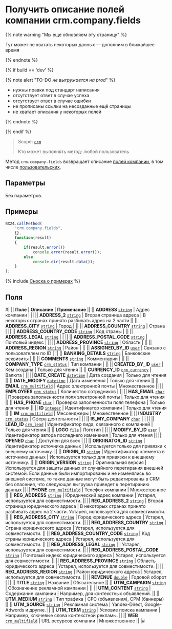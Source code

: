 # Получить описание полей компании crm.company.fields

{% note warning "Мы еще обновляем эту страницу" %}

Тут может не хватать некоторых данных — дополним в ближайшее время

{% endnote %}

{% if build == 'dev' %}

{% note alert "TO-DO _не выгружается на prod_" %}

- нужны правки под стандарт написания
- отсутствует ответ в случае успеха
- отсутствует ответ в случае ошибки
- не прописаны ссылки на несозданные ещё страницы
- не хватает описания у некоторых полей

{% endnote %}

{% endif %}

> Scope: [`crm`](../../scopes/permissions.md)
>
> Кто может выполнять метод: любой пользователь

Метод `crm.company.fields` возвращает описание [полей компании](./crm-company-add.md), в том числе [пользовательских](./userfields/crm-company-userfield-add.md).

## Параметры

Без параметров.

## Примеры

```js
BX24.callMethod(
    "crm.company.fields",
    {},
    function(result)
    {
        if(result.error())
            console.error(result.error());
        else
            console.dir(result.data());
    }
);
```

{% include [Сноска о примерах](../../../_includes/examples.md) %}

## Поля

#|
|| **Поле** | **Описание** | **Примечание** ||
|| **ADDRESS**
[`string`](../../data-types.md) | Адрес компании | ||
|| **ADDRESS_2**
[`string`](../../data-types.md) | Вторая страница адреса | В некоторых странах принято разбивать адрес на 2 части ||
|| **ADDRESS_CITY**
[`string`](../../data-types.md) | Город | ||
|| **ADDRESS_COUNTRY**
[`string`](../../data-types.md) | Страна | ||
|| **ADDRESS_COUNTRY_CODE**
[`string`](../../data-types.md) | Код страны | ||
|| **ADDRESS_LEGAL**
[`string`](../../data-types.md) | | ||
|| **ADDRESS_POSTAL_CODE**
[`string`](../../data-types.md) | Почтовый индекс | ||
|| **ADDRESS_PROVINCE**
[`string`](../../data-types.md) | Область | ||
|| **ADDRESS_REGION**
[`string`](../../data-types.md) | Район | ||
|| **ASSIGNED_BY_ID**
[`user`](../../data-types.md) | Связано с пользователем по ID | ||
|| **BANKING_DETAILS**
[`string`](../../data-types.md) | Банковские реквизиты | ||
|| **COMMENTS**
[`string`](../../data-types.md) | Комментарии | ||
|| **COMPANY_TYPE**
[`crm_status`](../../data-types.md) | Тип компании | ||
|| **CREATED_BY_ID**
[`user`](../../data-types.md) | Кем создана | Только для чтения ||
|| **CURRENCY_ID**
[`crm_currency`](../../data-types.md) | Валюта | ||
|| **DATE_CREATE**
[`datetime`](../../data-types.md) | Дата создания | Только для чтения ||
|| **DATE_MODIFY**
[`datetime`](../../data-types.md) | Дата изменения | Только для чтения ||
|| **EMAIL**
[`crm_multifield`](../../data-types.md) | Адрес электронной почты | Множественное ||
|| **EMPLOYEES**
[`crm_status`](../../data-types.md) | Количество сотрудников | ||
|| **HAS_EMAIL**
[`char`](../../data-types.md) | Проверка заполненности поля электронной почты | Только для чтения ||
|| **HAS_PHONE**
[`char`](../../data-types.md) | Проверка заполненности поля телефона | Только для чтения ||
|| **ID**
[`integer`](../../data-types.md) | Идентификатор компании | Только для чтения ||
|| **IM**
[`crm_multifield`](../../data-types.md) | Мессенджеры | Множественное ||
|| **INDUSTRY**
[`crm_status`](../../data-types.md) | Сфера деятельности | ||
|| **IS_MY_COMPANY**
[`char`](../../data-types.md) | | ||
|| **LEAD_ID**
[`crm_lead`](../../data-types.md) | Идентификатор лида, связанного с компанией | Только для чтения ||
|| **LOGO**
[`file`](../../data-types.md) | Логотип | ||
|| **MODIFY_BY_ID**
[`user`](../../data-types.md) | Идентификатор автора последнего изменения | Только для чтения ||
|| **OPENED**
[`char`](../../data-types.md) | Доступен для всех | ||
|| **ORIGINATOR_ID**
[`string`](../../data-types.md) | Идентификатор источника данных | Используется только для привязки к внешнему источнику. ||
|| **ORIGIN_ID**
[`string`](../../data-types.md) | Идентификатор элемента в источнике данных | Используется только для привязки к внешнему источнику. ||
|| **ORIGIN_VERSION**
[`string`](../../data-types.md) | Оригинальная версия | Используется для защиты данных от случайного перетирания внешней системой. Если данные были импортированы и не изменялись во внешней системе, то такие данные могут быть редактированы в CRM без опасения, что следующая выгрузка приведет к перетиранию данных ||
|| **PHONE**
[`crm_multifield`](../../data-types.md) | Телефон компании | Множественное ||
|| **REG_ADDRESS**
[`string`](../../data-types.md) | Юридический адрес компании | Устарел, используется для совместимости. ||
|| **REG_ADDRESS_2**
[`string`](../../data-types.md) | Вторая страница юридического адреса | В некоторых странах принято разбивать адрес на 2 части. Устарел, используется для совместимости. ||
|| **REG_ADDRESS_CITY**
[`string`](../../data-types.md) | Город юридического адреса | Устарел, используется для совместимости. ||
|| **REG_ADDRESS_COUNTRY**
[`string`](../../data-types.md) | Страна юридического адреса | Устарел, используется для совместимости. ||
|| **REG_ADDRESS_COUNTRY_CODE**
[`string`](../../data-types.md) | Код страны юридического адреса | Устарел, используется для совместимости. ||
|| **REG_ADDRESS_LEGAL**
[`string`](../../data-types.md) | | Устарел, используется для совместимости. ||
|| **REG_ADDRESS_POSTAL_CODE**
[`string`](../../data-types.md) | Почтовый индекс юридического адреса | Устарел, используется для совместимости. ||
|| **REG_ADDRESS_PROVINCE**
[`string`](../../data-types.md) | Область юридического адреса | Устарел, используется для совместимости. ||
|| **REG_ADDRESS_REGION**
[`string`](../../data-types.md) | Район юридического адреса | Устарел, используется для совместимости. ||
|| **REVENUE**
[`double`](../../data-types.md) | Годовой оборот | ||
|| **TITLE**
[`string`](../../data-types.md) | Название | Обязательное ||
|| **UTM_CAMPAIGN**
[`string`](../../data-types.md) | Обозначение рекламной кампании | ||
|| **UTM_CONTENT**
[`string`](../../data-types.md) | Содержание кампании | Например, для контекстных объявлений. ||
|| **UTM_MEDIUM**
[`string`](../../data-types.md) | Тип трафика | CPC (объявления), CPM (баннеры) ||
|| **UTM_SOURCE**
[`string`](../../data-types.md) | Рекламная система | Yandex-Direct, Google-Adwords и другие. ||
|| **UTM_TERM**
[`string`](../../data-types.md) | Условие поиска кампании | Например, ключевые слова контекстной рекламы. ||
|| **WEB**
[`crm_multifield`](../../data-types.md) | URL ресурсов компании | Множественное ||
|#